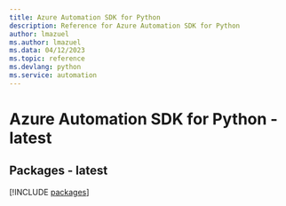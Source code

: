 ```yaml
---
title: Azure Automation SDK for Python
description: Reference for Azure Automation SDK for Python
author: lmazuel
ms.author: lmazuel
ms.data: 04/12/2023
ms.topic: reference
ms.devlang: python
ms.service: automation
---
```

# Azure Automation SDK for Python - latest
## Packages - latest
[!INCLUDE [packages](automation-index.md)]